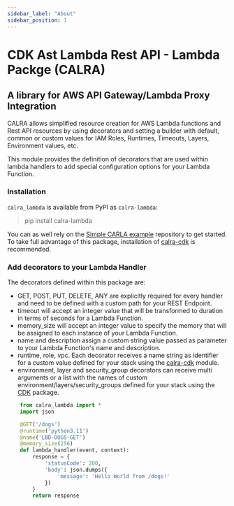 ```yaml
---
sidebar_label: "About"
sidebar_position: 1
---
```


# CDK Ast Lambda Rest API - Lambda Packge (CALRA)

## A library for AWS API Gateway/Lambda Proxy Integration

CALRA allows simplified resource creation for AWS Lambda functions and Rest API resources by using decorators and setting a builder with default, common or custom values for IAM Roles, Runtimes, Timeouts, Layers, Environment values, etc.

This module provides the definition of decorators that are used within lambda handlers to add special configuration options for your Lambda Function.

### Installation

`calra_lambda` is available from PyPI as `calra-lambda`:

> pip install calra-lambda

You can as well rely on the [Simple CARLA example](https://github.com/cdk-ast-lambda-rest-api/calra-example-simple) repository to get started.
To take full advantage of this package, installation of [calra-cdk](https://pypi.org/project/calra-cdk/) is recommended.

### Add decorators to your Lambda Handler

The decorators defined within this package are:

- GET, POST, PUT, DELETE, ANY are explicitly required for every handler and need to be defined with a custom path for your REST Endpoint.
- timeout will accept an integer value that will be transformed to duration in terms of seconds for a Lambda Function.
- memory_size will accept an integer value to specify the memory that will be assigned to each instance of your Lambda Function.
- name and description assign a custom string value passed as parameter to your Lambda Function's name and description.
- runtime, role, vpc. Each decorator receives a name string as identifier for a custom value defined for your stack using the [calra-cdk](https://pypi.org/project/calra-cdk/) module.
- environment, layer and security_group decorators can receive multi arguments or a list with the names of custom environment/layers/security_groups defined for your stack using the [CDK](/docs/category/cdk-package) package.

```python
    from calra_lambda import *
    import json

    @GET('/dogs')
    @runtime('python3.11')
    @name('LBD-DOGS-GET')
    @memory_size(256)
    def lambda_handler(event, context):
        response = {
            'statusCode': 200,
            'body': json.dumps({
                'message': 'Hello World from /dogs!'
            })
        }
        return response
```
